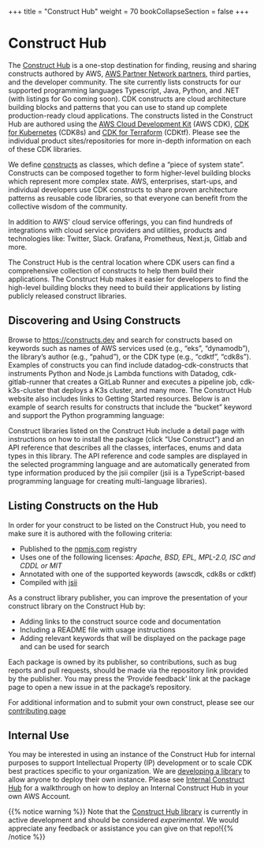 +++
title = "Construct Hub"
weight = 70
bookCollapseSection = false
+++

# Construct Hub

The [Construct Hub](https://constructs.dev/) is a one-stop destination for finding, reusing and sharing constructs authored by AWS, [AWS Partner Network partners](https://aws.amazon.com/partners/), third parties, and the developer community. The site currently lists constructs for our supported programming languages Typescript, Java, Python, and .NET (with listings for Go coming soon). CDK constructs are cloud architecture building blocks and patterns that you can use to stand up complete production-ready cloud applications. The constructs listed in the Construct Hub are authored using the [AWS Cloud Development Kit](https://aws.amazon.com/cdk/) (AWS CDK), [CDK for Kubernetes](https://cdk8s.io/) (CDK8s) and [CDK for Terraform](https://github.com/hashicorp/terraform-cdk) (CDKtf). Please see the individual product sites/repositories for more in-depth information on each of these CDK libraries.

We define [constructs](https://docs.aws.amazon.com/cdk/latest/guide/constructs.html) as classes, which define a “piece of system state”. Constructs can be composed together to form higher-level building blocks which represent more complex state. AWS, enterprises, start-ups, and individual developers use CDK constructs to share proven architecture patterns as reusable code libraries, so that everyone can benefit from the collective wisdom of the community.

In addition to AWS' cloud service offerings, you can find hundreds of integrations with cloud service providers and utilities, products and technologies like: Twitter, Slack. Grafana, Prometheus, Next.js, Gitlab and more.

The Construct Hub is the central location where CDK users can find a comprehensive collection of constructs to help them build their applications. The Construct Hub makes it easier for developers to find the high-level building blocks they need to build their applications by listing publicly released construct libraries.

## Discovering and Using Constructs

Browse to https://constructs.dev and search for constructs based on keywords such as names of AWS services used (e.g., “eks”, “dynamodb”), the library’s author (e.g., “pahud”), or the CDK type (e.g., “cdktf”, “cdk8s”). Examples of constructs you can find include datadog-cdk-constructs that instruments Python and Node.js Lambda functions with Datadog, cdk-gitlab-runner that creates a GitLab Runner and executes a pipeline job, cdk-k3s-cluster that deploys a K3s cluster, and many more. The Construct Hub website also includes links to Getting Started resources. Below is an example of search results for constructs that include the “bucket” keyword and support the Python programming language:

Construct libraries listed on the Construct Hub include a detail page with instructions on how to install the package (click “Use Construct”) and an API reference that describes all the classes, interfaces, enums and data types in this library. The API reference and code samples are displayed in the selected programming language and are automatically generated from type information produced by the jsii compiler (jsii is a TypeScript-based programming language for creating multi-language libraries).

## Listing Constructs on the Hub

In order for your construct to be listed on the Construct Hub, you need to make sure it is authored with the following criteria:

- Published to the [npmjs.com](https://npmjs.com/) registry
- Uses one of the following licenses: _Apache, BSD, EPL, MPL-2.0, ISC and CDDL or MIT_
- Annotated with one of the supported keywords (awscdk, cdk8s or cdktf)
- Compiled with [jsii](https://aws.github.io/jsii/)

As a construct library publisher, you can improve the presentation of your construct library on the Construct Hub by:

- Adding links to the construct source code and documentation
- Including a README file with usage instructions
- Adding relevant keywords that will be displayed on the package page and can be used for search

Each package is owned by its publisher, so contributions, such as bug reports and pull requests, should be made via the repository link provided by the publisher. You may press the ‘Provide feedback’ link at the package page to open a new issue in at the package’s repository.

For additional information and to submit your own construct, please see our [contributing page](https://constructs.dev/contribute)

## Internal Use

You may be interested in using an instance of the Construct Hub for internal purposes to support Intellectual Property (IP) development or to scale CDK best practices specific to your organization. We are [developing a library](https://github.com/cdklabs/construct-hub) to allow anyone to deploy their own instance. Please see [Internal Construct Hub](/70-construct-hub/100-internal-construct-hub.html) for a walkthrough on how to deploy an Internal Construct Hub in your own AWS Account.

{{% notice warning %}} Note that the <a href="https://github.com/cdklabs/construct-hub" target="_blank">Construct Hub library</a> is currently in active development and should be considered _experimental_. We would appreciate any feedback or assistance you can give on that repo!{{% /notice %}}
